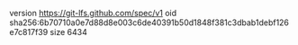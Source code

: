 version https://git-lfs.github.com/spec/v1
oid sha256:6b70710a0e7d88d8e003c6de40391b50d1848f381c3dbab1debf126e7c817f39
size 6434

